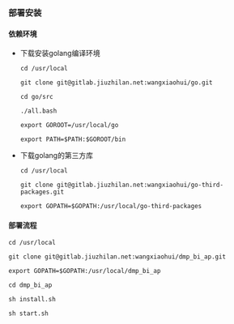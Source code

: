 ### 部署安装

#### 依赖环境

+ 下载安装golang编译环境
    
    ```
    cd /usr/local
    
    git clone git@gitlab.jiuzhilan.net:wangxiaohui/go.git
    
    cd go/src
    
    ./all.bash
    
    export GOROOT=/usr/local/go
    
    export PATH=$PATH:$GOROOT/bin
    ```
    
+ 下载golang的第三方库

    ```
    cd /usr/local
    
    git clone git@gitlab.jiuzhilan.net:wangxiaohui/go-third-packages.git
    
    export GOPATH=$GOPATH:/usr/local/go-third-packages
    ```

#### 部署流程

```
cd /usr/local

git clone git@gitlab.jiuzhilan.net:wangxiaohui/dmp_bi_ap.git

export GOPATH=$GOPATH:/usr/local/dmp_bi_ap

cd dmp_bi_ap

sh install.sh

sh start.sh
```

